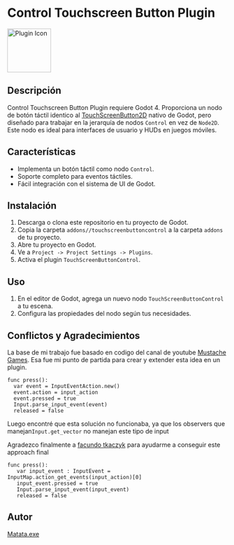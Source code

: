 <!DOCTYPE html>
<html lang="es">
<head>
    <meta charset="UTF-8">
    <meta name="viewport" content="width=device-width, initial-scale=1.0">
</head>
<body>
<h1>Control Touchscreen Button Plugin</h1>
<img src="https://github.com/Matjanikow/TouchScreenButtonControl/blob/master/addons/touchscreenbuttoncontrol/icon.svg" alt="Plugin Icon" style="width:100px;height:100px;">


<h2>Descripción</h2>
<p>Control Touchscreen Button Plugin requiere Godot 4. Proporciona un nodo de botón táctil identico al <a href="https://docs.godotengine.org/en/stable/classes/class_touchscreenbutton.html">TouchScreenButton2D</a> nativo de Godot, pero diseñado para trabajar en la jerarquía de nodos <code>Control</code> en vez de <code>Node2D</code>. Este nodo es ideal para interfaces de usuario y HUDs en juegos móviles.</p>

<h2>Características</h2>
<ul>
    <li>Implementa un botón táctil como nodo <code>Control</code>.</li>
    <li>Soporte completo para eventos táctiles.</li>
    <li>Fácil integración con el sistema de UI de Godot.</li>
</ul>

<h2>Instalación</h2>
<ol>
    <li>Descarga o clona este repositorio en tu proyecto de Godot.</li>
    <li>Copia la carpeta <code>addons//touchscreenbuttoncontrol</code> a la carpeta <code>addons</code> de tu proyecto.</li>
    <li>Abre tu proyecto en Godot.</li>
    <li>Ve a <code>Project -> Project Settings -> Plugins</code>.</li>
    <li>Activa el plugin <code>TouchScreenButtonControl</code>.</li>
</ol>

<h2>Uso</h2>
<ol>
    <li>En el editor de Godot, agrega un nuevo nodo <code>TouchScreenButtonControl</code> a tu escena.</li>
    <li>Configura las propiedades del nodo según tus necesidades.</li>
</ol>

<h2>Conflictos y Agradecimientos</h2>
<p>La base de mi trabajo fue basado en codigo del canal de youtube <a href="https://github.com/Mustache-Games/Godot-Interactive-Touchscreen-Button/tree/main">Mustache Games</a>. Esa fue mi punto de partida para crear y extender esta idea en un plugin.</p>

  ```gdscript
  func press():
  	var event = InputEventAction.new()
  	event.action = input_action
  	event.pressed = true
  	Input.parse_input_event(event)
  	released = false
  ```
<p>Luego encontré que esta solución no funcionaba, ya que los observers que manejan<code>Input.get_vector</code> no manejan este tipo de input</p>
<p>Agradezco finalmente a <a href="https://x.com/okarinargento">facundo tkaczyk</a> para ayudarme a conseguir este approach final </p>

 ```gdscript
func press():
	var input_event : InputEvent = InputMap.action_get_events(input_action)[0]
	input_event.pressed = true
	Input.parse_input_event(input_event)
	released = false
  ```

<h2>Autor</h2>
<p><a href="https://matata.work/">Matata.exe</a> </p>

</body>
</html>
